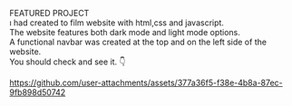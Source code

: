 FEATURED PROJECT
<br>
ı had created to film website with html,css and javascript.
<br>
The website features both dark mode and light mode options.
<br>
A functional navbar was created at the top and on the left side of the website.
<br>
You should check and see it. &#128071;
<br>





https://github.com/user-attachments/assets/377a36f5-f38e-4b8a-87ec-9fb898d50742





